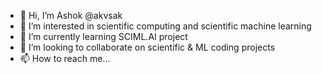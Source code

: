 - 👋 Hi, I’m Ashok @akvsak
- 👀 I’m interested in scientific computing and scientific machine learning
- 🌱 I’m currently learning SCIML.AI project
- 💞️ I’m looking to collaborate on scientific & ML coding projects
- 📫 How to reach me...

<!---
akvsak/akvsak is a ✨ special ✨ repository because its `README.md` (this file) appears on your GitHub profile.
You can click the Preview link to take a look at your changes.
--->
